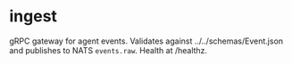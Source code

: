 # ingest
gRPC gateway for agent events. Validates against ../../schemas/Event.json and publishes to NATS `events.raw`. Health at /healthz.
